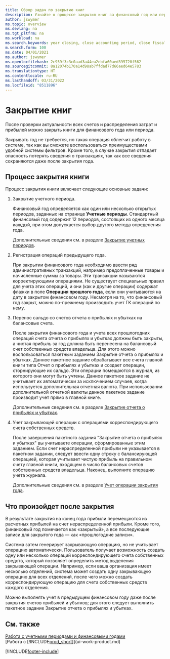 ```yaml
---
title: Обзор задач по закрытию книг
description: Узнайте о процессе закрытия книг за финансовый год или период, а также о том, что происходит после закрытия в конце года.
author: jswymer
ms.topic: overview
ms.devlang: na
ms.tgt_pltfrm: na
ms.workload: na
ms.search.keywords: year closing, close accounting period, close fiscal year, bank account detailed trial balance
m.search.form: 100
ms.date: 04/01/2021
ms.author: jswymer
ms.openlocfilehash: 2c959f3c3c0aad3a44ea2ebfa60aed395720f562
ms.sourcegitcommit: 8a12074b170a14d98ab7ffdad77d66aed64e5783
ms.translationtype: HT
ms.contentlocale: ru-RU
ms.lasthandoff: 03/31/2022
ms.locfileid: "8511896"
---
```

# <a name="closing-the-books"></a>Закрытие книг
После проверки актуальности всех счетов и распределения затрат и прибылей можно закрыть книги для финансового года или периода.

Закрывать год не требуется, но такая операция облегчит работу в системе, так как вы сможете воспользоваться преимуществами удобной системы фильтров. Кроме того, в случае закрытия отпадает опасность потерять сведения о транзакциях, так как все сведения сохраняются даже после закрытия года.

## <a name="closing-book-process"></a>Процесс закрытия книги
Процесс закрытия книги включает следующие основные задачи:

1. Закрытие учетного периода.

    Финансовый год определяется как один или несколько открытых периодов, заданных на странице **Учетные периоды**. Стандартный финансовый год содержит 12 периодов, состоящих из одного месяца каждый, при этом допускается выбор другого метода определения года.

    Дополнительные сведения см. в разделе [Закрытие учетных периодов](year-close-account-periods.md).
2. Регистрация операций предыдущего года.

    При закрытии финансового года необходимо ввести ряд административных транзакций, например предоплаченные товары и начисленные суммы за товары. Эти транзакции называются корректирующими операциями. Не существует специальных правил для учета этих операций, и они (как и другие операции) содержат флажки в поле **Операция прошлого года**, если они учитываются на дату в закрытом финансовом году. Несмотря на то, что финансовый год закрыт, можно по-прежнему производить учет ГК операций по нему.
3. Перенос сальдо со счетов отчета о прибылях и убытках на балансовые счета.

    После закрытия финансового года и учета всех прошлогодних операций счета отчета о прибылях и убытках должны быть закрыты, а чистая прибыль за год должна быть перенесена на балансовый счет собственных средств владельца. Для этого можно воспользоваться пакетным заданием Закрытие отчета о прибылях и убытках. Данное пакетное задание обрабатывает все счета главной книги типа Отчет о прибылях и убытках и создает операции, сторнирующие их сальдо. Эти операции помещаются в журнал, из которого они могут быть учтены. Данное пакетное задание не учитывает их автоматически за исключением случаев, когда используется дополнительная отчетная валюта. При использовании дополнительной отчетной валюты данное пакетное задание производит учет прямо в главной книге.

    Дополнительные сведения см. в разделе [Закрытие отчета о прибылях и убытках](year-close-income-statement.md).
4. Учет закрывающей операции с операциями корреспондирующего счета собственных средств.

    После завершения пакетного задания "Закрытие отчета о прибылях и убытках" вы учитываете операции, сформированные этим заданием. Если счет нераспределенной прибыли не указывается в пакетном задании, следует ввести одну строку с балансирующей операцией, которая учитывает чистую прибыль на правильном счету главной книги, входящем в число балансовых счетов собственных средств владельца. Наконец, выполните операцию учета журнала.

    Дополнительные сведения см. в разделе [Учет операции закрытия года](year-how-post-year-end-close-entry.md).

## <a name="what-happens-when-you-close"></a>Что произойдет после закрытия
В результате закрытия на конец года прибыли перемещаются из расчетных прибылей на счет нераспределенной прибыли. Кроме того, финансовый год помечается как «закрытый», а все последующие записи для закрытого года — как «прошлогодние записи».

Система затем генерирует закрывающую операцию, но не учитывает операцию автоматически. Пользователь получает возможность создать одну или несколько операций корреспондирующего счета собственных средств, который позволяет определить метод выделения закрывающей операции. Например, если ваша организация имеет несколько отделений, система может создать одну закрывающую операцию для всех отделений, после чего можно создать корреспондирующую операцию для счета собственных средств каждого отделения.

Можно выполнять учет в предыдущем финансовом году даже после закрытия счетов прибылей и убытков; для этого следует выполнить пакетное задание Закрытие отчета о прибылях и убытках.

## <a name="see-also"></a>См. также

[Работа с учетными периодами и финансовыми годами](finance-accounting-periods-and-fiscal-years.md)  
[Работа с [!INCLUDE[prod_short](includes/prod_short.md)]](ui-work-product.md)


[!INCLUDE[footer-include](includes/footer-banner.md)]